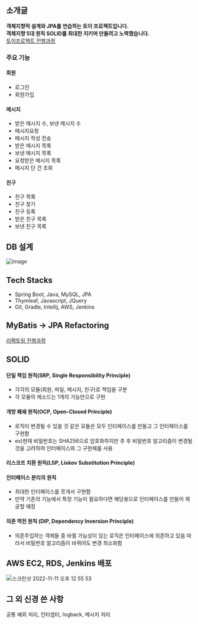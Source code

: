 ## 소개글
**객체지향적 설계와 JPA를 연습하는 토이 프로젝트입니다.**  
**객체지향 5대 원칙 SOLID를 최대한 지키며 만들려고 노력했습니다.**  
[토이프로젝트 진행과정](https://velog.io/@maxxyoung/series/OOP-PJT)

### 주요 기능
#### 회원
- 로그인
- 회원가입

#### 메시지
- 받은 메시지 수, 보낸 메시지 수
- 메시지요청
- 메시지 작성 전송
- 받은 메시지 목록
- 보낸 메시지 목록
- 요청받은 메시지 목록
- 메시지 단 건 조회

#### 친구
- 친구 목록
- 친구 찾기
- 친구 등록
- 받은 친구 목록
- 보낸 친구 목록

## DB 설계
![image](https://user-images.githubusercontent.com/38481737/201271952-de5cff5c-aa61-4b64-81b8-7ae0fafcea91.png)

## Tech Stacks
- Spring Boot, Java, MySQL, JPA
- Thymleaf, Javascript, JQuery
- Git, Gradle, Intellij, AWS, Jenkins

## MyBatis -> JPA Refactoring
[리팩토링 진행과정](https://velog.io/@maxxyoung/step6-mybatis-JPA-%EB%A6%AC%ED%8C%A9%ED%86%A0%EB%A7%81)

## SOLID
#### 단일 책임 원칙(SRP, Single Responsibility Principle)
 - 각각의 모듈(회원, 파일, 메시지, 친구)로 책임을 구분
 - 각 모듈의 메소드는 1개의 기능만으로 구현
 
 #### 개방 폐쇄 원칙(OCP, Open-Closed Principle)
 - 로직이 변경될 수 있을 것 같은 모듈은 모두 인터페이스를 만들고 그 인터페이스를 구현함
 - ex)현재 비밀번호는 SHA256으로 암호화하지만 추 후 비밀번호 알고리즘이 변경될 것을 고려하여 인터페이스와 그 구현체를 사용
 #### 리스코프 치환 원칙(LSP, Liskov Substitution Principle)
 
 #### 인터페이스 분리의 원칙
 - 최대한 인터페이스를 쪼개서 구현함
 - 만약 기존의 기능에서 특정 기능이 필요하다면 해당용으로 인터페이스를 만들어 제공할 예정
 
 #### 의존 역전 원칙 (DIP, Dependency Inversion Principle)
 - 의존주입하는 객체들 중 바뀔 가능성이 있는 로직은 인터페이스에 의존하고 있음 따라서 비밀번호 알고리즘이 바뀌어도 변경 최소화함

## AWS EC2, RDS, Jenkins 배포
![스크린샷 2022-11-11 오후 12 55 53](https://user-images.githubusercontent.com/38481737/201261743-9999519e-be82-410f-b689-549551ddcac8.png)

## 그 외 신경 쓴 사항
공통 예외 처리, 인터셉터, logback, 메시지 처리
